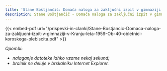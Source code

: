 ```yaml
---
title: 'Stane Boštjančič: Domača naloga za zaključni izpit v gimnaziji v Kranju leta 1959 - Ob 40. obletnici koroškega plebiscita'
description: Stane Boštjančič - Domača naloga za zaključni izpit v gimnaziji v Kranju leta 1959 - Ob 40. obletnici koroškega plebiscita
---
```


{{< embed-pdf url="/prispevki-in-clanki/Stane-Bostjancic-Domaca-naloga-za-zakljucni-izpit-v-gimnaziji-v-Kranju-leta-1959-Ob-40-obletnici-koroskega-plebiscita.pdf" >}}

*Opombi:*
- *nalaganje datoteke lahko vzame nekaj sekund;*
- *bralnik ne deluje v brskalniku Internet Explorer.*